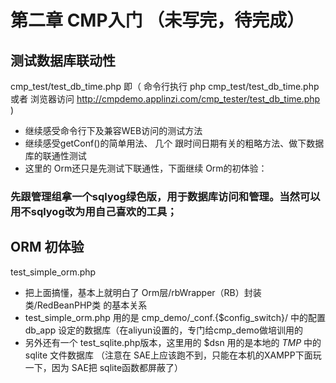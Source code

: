 # 第二章 CMP入门 （未写完，待完成）

## 测试数据库联动性
cmp_test/test_db_time.php  即（
命令行执行 php cmp_test/test_db_time.php
或者
浏览器访问 http://cmpdemo.applinzi.com/cmp_tester/test_db_time.php
)
* 继续感受命令行下及兼容WEB访问的测试方法
* 继续感受getConf()的简单用法、 几个 跟时间日期有关的粗略方法、做下数据库的联通性测试
* 这里的 Orm还只是先测试下联通性，下面继续 Orm的初体验：


### 先跟管理组拿一个sqlyog绿色版，用于数据库访问和管理。当然可以用不sqlyog改为用自己喜欢的工具；

## ORM 初体验
test_simple_orm.php

* 把上面搞懂，基本上就明白了 Orm层/rbWrapper（RB）封装类/RedBeanPHP类 的基本关系
* test_simple_orm.php 用的是 cmp_demo/_conf.{$config_switch}/ 中的配置 db_app 设定的数据库（在aliyun设置的，专门给cmp_demo做培训用的
* 另外还有一个 test_sqlite.php版本，这里用的 $dsn 用的是本地的 _TMP_ 中的 sqlite 文件数据库 （注意在 SAE上应该跑不到，只能在本机的XAMPP下面玩一下，因为 SAE把 sqlite函数都屏蔽了）



